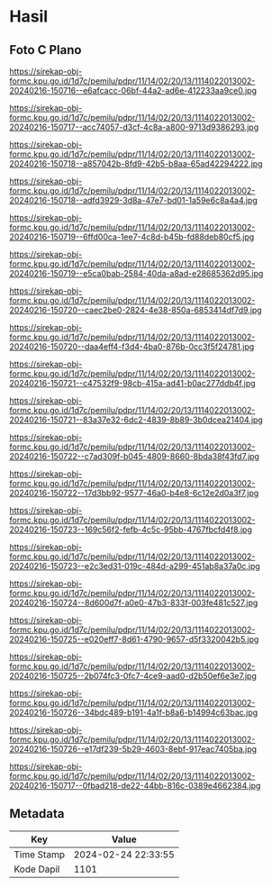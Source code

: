 # Hasil

## Foto C Plano

https://sirekap-obj-formc.kpu.go.id/1d7c/pemilu/pdpr/11/14/02/20/13/1114022013002-20240216-150716--e6afcacc-06bf-44a2-ad6e-412233aa9ce0.jpg

https://sirekap-obj-formc.kpu.go.id/1d7c/pemilu/pdpr/11/14/02/20/13/1114022013002-20240216-150717--acc74057-d3cf-4c8a-a800-9713d9386293.jpg

https://sirekap-obj-formc.kpu.go.id/1d7c/pemilu/pdpr/11/14/02/20/13/1114022013002-20240216-150718--a857042b-8fd9-42b5-b8aa-65ad42294222.jpg

https://sirekap-obj-formc.kpu.go.id/1d7c/pemilu/pdpr/11/14/02/20/13/1114022013002-20240216-150718--adfd3929-3d8a-47e7-bd01-1a59e6c8a4a4.jpg

https://sirekap-obj-formc.kpu.go.id/1d7c/pemilu/pdpr/11/14/02/20/13/1114022013002-20240216-150719--6ffd00ca-1ee7-4c8d-b45b-fd88deb80cf5.jpg

https://sirekap-obj-formc.kpu.go.id/1d7c/pemilu/pdpr/11/14/02/20/13/1114022013002-20240216-150719--e5ca0bab-2584-40da-a8ad-e28685362d95.jpg

https://sirekap-obj-formc.kpu.go.id/1d7c/pemilu/pdpr/11/14/02/20/13/1114022013002-20240216-150720--caec2be0-2824-4e38-850a-6853414df7d9.jpg

https://sirekap-obj-formc.kpu.go.id/1d7c/pemilu/pdpr/11/14/02/20/13/1114022013002-20240216-150720--daa4eff4-f3d4-4ba0-876b-0cc3f5f24781.jpg

https://sirekap-obj-formc.kpu.go.id/1d7c/pemilu/pdpr/11/14/02/20/13/1114022013002-20240216-150721--c47532f9-98cb-415a-ad41-b0ac277ddb4f.jpg

https://sirekap-obj-formc.kpu.go.id/1d7c/pemilu/pdpr/11/14/02/20/13/1114022013002-20240216-150721--83a37e32-6dc2-4839-8b89-3b0dcea21404.jpg

https://sirekap-obj-formc.kpu.go.id/1d7c/pemilu/pdpr/11/14/02/20/13/1114022013002-20240216-150722--c7ad309f-b045-4809-8660-8bda38f43fd7.jpg

https://sirekap-obj-formc.kpu.go.id/1d7c/pemilu/pdpr/11/14/02/20/13/1114022013002-20240216-150722--17d3bb92-9577-46a0-b4e8-6c12e2d0a3f7.jpg

https://sirekap-obj-formc.kpu.go.id/1d7c/pemilu/pdpr/11/14/02/20/13/1114022013002-20240216-150723--169c56f2-fefb-4c5c-95bb-4767fbcfd4f8.jpg

https://sirekap-obj-formc.kpu.go.id/1d7c/pemilu/pdpr/11/14/02/20/13/1114022013002-20240216-150723--e2c3ed31-019c-484d-a299-451ab8a37a0c.jpg

https://sirekap-obj-formc.kpu.go.id/1d7c/pemilu/pdpr/11/14/02/20/13/1114022013002-20240216-150724--8d600d7f-a0e0-47b3-833f-003fe481c527.jpg

https://sirekap-obj-formc.kpu.go.id/1d7c/pemilu/pdpr/11/14/02/20/13/1114022013002-20240216-150725--e020eff7-8d61-4790-9657-d5f3320042b5.jpg

https://sirekap-obj-formc.kpu.go.id/1d7c/pemilu/pdpr/11/14/02/20/13/1114022013002-20240216-150725--2b074fc3-0fc7-4ce9-aad0-d2b50ef6e3e7.jpg

https://sirekap-obj-formc.kpu.go.id/1d7c/pemilu/pdpr/11/14/02/20/13/1114022013002-20240216-150726--34bdc489-b191-4a1f-b8a6-b14994c63bac.jpg

https://sirekap-obj-formc.kpu.go.id/1d7c/pemilu/pdpr/11/14/02/20/13/1114022013002-20240216-150726--e17df239-5b29-4603-8ebf-917eac7405ba.jpg

https://sirekap-obj-formc.kpu.go.id/1d7c/pemilu/pdpr/11/14/02/20/13/1114022013002-20240216-150717--0fbad218-de22-44bb-816c-0389e4662384.jpg


## Metadata

| Key        | Value               |
| ---------- | ------------------- |
| Time Stamp | 2024-02-24 22:33:55 |
| Kode Dapil | 1101                |




